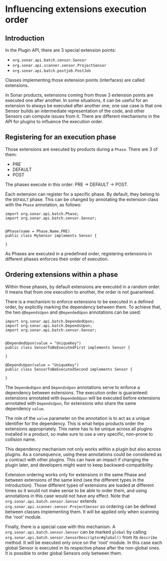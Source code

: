 # Influencing extensions execution order

## Introduction

In the Plugin API, there are 3 special extension points:
* `org.sonar.api.batch.sensor.Sensor`
* `org.sonar.api.scanner.sensor.ProjectSensor`
* `org.sonar.api.batch.postjob.PostJob`

Classes implementing those extension points (interfaces) are called extensions.

In Sonar products, extensions coming from those 3 extension points are executed one after another. In some situations, it can be useful for an extension to always be executed after another one; one use case is that one Sensor builds an intermediate representation of the code, and other Sensors can compute issues from it. There are different mechanisms in the API for plugins to influence the execution order.

## Registering for an execution phase

Those extensions are executed by products during a `Phase`. There are 3 of them:

* PRE
* DEFAULT
* POST

The phases execute in this order: PRE -> DEFAULT -> POST.

Each extension can register for a specific phase. By default, they belong to the `DEFAULT` phase. This can be changed by annotating the extension class with the `Phase` annotation, as follows:

```
import org.sonar.api.batch.Phase;
import org.sonar.api.batch.sensor.Sensor;


@Phase(name = Phase.Name.PRE)
public class MySensor implements Sensor {

}
```

As Phases are executed in a predefined order, registering extensions in different phases enforces their order of execution.

## Ordering extensions within a phase

Within those phases, by default extensions are executed in a random order. It means that from one execution to another, the order is not guaranteed.

There is a mechanism to enforce extensions to be executed in a defined order, by explicitly marking the dependency between them. To achieve that, the two `@DependsUpon` and `@DependedUpon` annotations can be used:


```
import org.sonar.api.batch.DependedUpon;
import org.sonar.api.batch.DependsUpon;
import org.sonar.api.batch.sensor.Sensor;


@DependedUpon(value = "UniqueKey")
public class SensorToBeExecutedFirst implements Sensor {

}

@DependsUpon(value = "UniqueKey")
public class SensorToBeExecutedSecond implements Sensor {

}
```

The `DependedUpon` and `DependsUpon` annotations serve to enforce a dependency between extensions. The execution order is guaranteed: extensions annotated with `DependedUpon` will be executed before extensions annotated with `DependsUpon`, for extensions who share the same dependency `value`.

The role of the `value` parameter on the annotation is to act as a unique identifier for the dependency. This is what helps products order the extensions appropriately. This name has to be unique across all plugins installed in a product, so make sure to use a very specific, non-prone to collision name.

This dependency mechanism not only works within a plugin but also across plugins. As a consequence, using these annotations could be considered as a contract with other plugins. This can have an impact if changing the plugin later, and developers might want to keep backward-compatibility.

Extension ordering works only for extensions in the same Phase and between extensions of the same kind (see the different types in the introduction). Those different types of extensions are loaded at different times so it would not make sense to be able to order them, and using annotations in this case would not have any effect. Note that `org.sonar.api.batch.sensor.Sensor` extends `org.sonar.api.scanner.sensor.ProjectSensor` so ordering can be defined between classes implementing them. It will be applied only when scanning the 'root' module.

Finally, there is a special case with this mechanism. A `org.sonar.api.batch.sensor.Sensor` can be marked `global` by calling `org.sonar.api.batch.sensor.SensorDescriptor#global()` from its `describe` method. It will be executed only once on the 'root' module. In this case each global Sensor is executed in its respective phase after the non-global ones. It is possible to order global Sensors only between them.